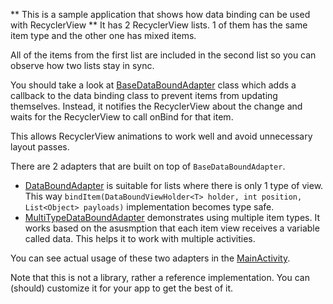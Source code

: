 ** This is a sample application that shows how data binding can be used with RecyclerView **
It has 2 RecyclerView lists. 1 of them has the same item type and the other one has mixed items.

All of the items from the first list are included in the second list so you can observe how
two lists stay in sync.

You should take a look at [BaseDataBoundAdapter](https://github.com/google/android-ui-toolkit-demos/blob/master/DataBinding/DataBoundRecyclerView/app/src/main/java/com/example/android/databoundrecyclerview/BaseDataBoundAdapter.java) class which adds a callback to the data binding class to prevent items from updating themselves. Instead, it notifies the RecyclerView about the change and waits for the RecyclerView to call onBind for that item.

This allows RecyclerView animations to work well and avoid unnecessary layout passes.

There are 2 adapters that are built on top of `BaseDataBoundAdapter`. 

* [DataBoundAdapter](https://github.com/google/android-ui-toolkit-demos/blob/master/DataBinding/DataBoundRecyclerView/app/src/main/java/com/example/android/databoundrecyclerview/DataBoundAdapter.java) is suitable for lists where there is only 1 type of view. This way `bindItem(DataBoundViewHolder<T> holder, int position, List<Object> payloads)` implementation becomes type safe.
* [MultiTypeDataBoundAdapter](https://github.com/google/android-ui-toolkit-demos/blob/master/DataBinding/DataBoundRecyclerView/app/src/main/java/com/example/android/databoundrecyclerview/MultiTypeDataBoundAdapter.java) demonstrates using multiple item types. It works based on the asusmption that each item view receives a variable called data. This helps it to work with multiple activities. 

You can see actual usage of these two adapters in the [MainActivity](https://github.com/google/android-ui-toolkit-demos/blob/master/DataBinding/DataBoundRecyclerView/app/src/main/java/com/example/android/databoundrecyclerview/MainActivity.java).

Note that this is not a library, rather a reference implementation. You can (should) customize it for your app to get the best of it.
